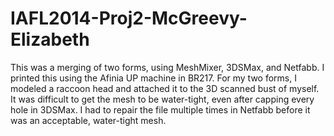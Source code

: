 IAFL2014-Proj2-McGreevy-Elizabeth
=================================

This was a merging of two forms, using MeshMixer, 3DSMax, and Netfabb. I printed this using the Afinia UP machine in BR217.
For my two forms, I modeled a raccoon head and attached it to the 3D scanned bust of myself. It was difficult to get the mesh
to be water-tight, even after capping every hole in 3DSMax. I had to repair the file multiple times in Netfabb before it
was an acceptable, water-tight mesh.
